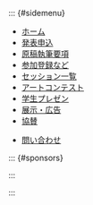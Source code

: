 <script src="https://kit.fontawesome.com/73e303f659.js" crossorigin="anonymous"></script>

::: {#sidemenu}

- [ホーム](index.html)
- [発表申込](submission.html)
- [原稿執筆要項](authoring.html)
- [参加登録など](registration.html)
- [セッション一覧](sessions.html)
- [アートコンテスト](art_contest.html)
- [学生プレゼン](studentaward.html)
- [展示・広告](exhibition.html)
- [協賛](support.html)
<!--
- [プログラム](program.html)
- [講演時間](presen_style.html)
- [アクセス・会場案内](access.html)
- [宿泊案内](hotel.html)
- [実行委員](committee.html)
-->
- [問い合わせ](index.html#contact)

::: {#sponsors}

<script type="text/x-template" id="x-sponsors-template">
  <ul id="sponsors">
    <p class="header">協力企業<br/><span style="font-size: small">
       <i class="fas fa-utensils"></i>: ランチョンセミナー<br/>
       <i class="fas fa-flask"></i>: 機器展示</span>
    </p>
    <div class="sponsor" v-for="sponsor in this.sorted()" :key="sponsor.id">
      <template v-if="sponsor['企業URL']">
        <a class="sponsor" :href="sponsor['企業URL']" target="_blank">
          <template v-if="sponsor['バナー']">
            <img :src="'images/sponsors/' + sponsor.id + '.png'"></img>
          </template>
          <template v-else>{{sponsor.略称}}</template>
        </a>
      </template>
      <template v-else>
        <template v-if="sponsor['バナー']">
          <img :src="'images/sponsors/' + sponsor.id + '.png'"></img>
        </template>
        <template v-else>{{sponsor.略称}}</template>
      </template>
      <p class="info">
        <span v-if="sponsor['ランチョンセミナー']"><i class="fas fa-utensils"></i></span>
        <span v-if="sponsor['機器展示']"><i class="fas fa-flask"></i></span>
      </p>
    </div>
  </ul>
</script>

<div id="sponsors"></div>

<script src="js/sponsors.js"></script>

<script type="text/javascript">
sponsors.forEach((sponsor) => sponsor.kw = sponsor.kw * (1 + 0.05 * Math.random()))

console.log(sponsors);

new Vue({
  el: '#sponsors',
  data: {
    sponsors: sponsors
  },
  template: '#x-sponsors-template',
  methods: {
    sorted: function () {
      const data = [];
      this.sponsors.forEach((sponsor) => data.push(Object.assign({}, sponsor)))
      return data.sort((a, b) => b.kw - a.kw);
    }
  }
});
</script>

:::

:::
